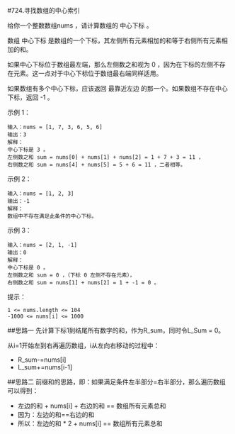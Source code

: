 
#724.寻找数组的中心索引

给你一个整数数组nums ，请计算数组的 中心下标 。

数组 中心下标 是数组的一个下标，其左侧所有元素相加的和等于右侧所有元素相加的和。

如果中心下标位于数组最左端，那么左侧数之和视为 0 ，因为在下标的左侧不存在元素。这一点对于中心下标位于数组最右端同样适用。

如果数组有多个中心下标，应该返回 最靠近左边 的那一个。如果数组不存在中心下标，返回 -1 。


示例 1：
```azure
输入：nums = [1, 7, 3, 6, 5, 6]
输出：3
解释：
中心下标是 3 。
左侧数之和 sum = nums[0] + nums[1] + nums[2] = 1 + 7 + 3 = 11 ，
右侧数之和 sum = nums[4] + nums[5] = 5 + 6 = 11 ，二者相等。

```


示例 2：
```azure
输入：nums = [1, 2, 3]
输出：-1
解释：
数组中不存在满足此条件的中心下标。
```

示例 3：
```azure
输入：nums = [2, 1, -1]
输出：0
解释：
中心下标是 0 。
左侧数之和 sum = 0 ，（下标 0 左侧不存在元素），
右侧数之和 sum = nums[1] + nums[2] = 1 + -1 = 0 。

```
提示：
```azure
1 <= nums.length <= 104
-1000 <= nums[i] <= 1000
```


##思路一
先计算下标1到结尾所有数字的和，作为R_sum，同时令L_Sum = 0。

从i=1开始左到右再遍历数组，i从左向右移动的过程中：
- R_sum-=nums[i]
- L_sum+=nums[i-1]

##思路二
前缀和的思路，即：如果满足条件左半部分=右半部分，那么遍历数组可以得到：
- 左边的和 + nums[i] + 右边的和 == 数组所有元素总和
- 因为：左边的和==右边的和
- 所以：左边的和 * 2 + nums[i] == 数组所有元素总和